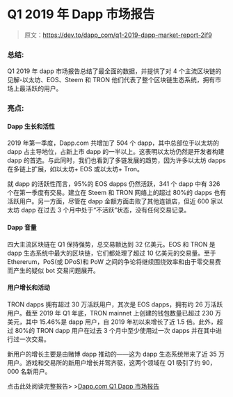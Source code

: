 # Q1 2019 年 Dapp 市场报告

> 原文：<https://dev.to/dapp_com/q1-2019-dapp-market-report-2if9>

### 总结:

Q1 2019 年 dapp 市场报告总结了最全面的数据，并提供了对 4 个主流区块链的见解-以太坊、EOS、Steem 和 TRON 他们代表了整个区块链生态系统，拥有市场上最活跃的用户。

### 亮点:

#### Dapp 生长和活性

2019 年第一季度，Dapp.com 共增加了 504 个 dapp，其中总部位于以太坊的 dapp 占主导地位，占新上市 dapp 的一半以上。这表明以太坊仍然是开发者构建 dapp 的首选。与此同时，我们也看到了多链发展的趋势，因为许多以太坊 dapps 在多链上扩展，如以太坊+ EOS 或以太坊+ Tron。

就 dapp 的活跃性而言，95%的 EOS dapps 仍然活跃，341 个 dapp 中有 326 个在第一季度有交易。建立在 Steem 和 TRON 网络上的超过 80%的 dapps 也有活跃用户。另一方面，尽管在 dapp 金额方面击败了其他连锁店，但近 600 家以太坊 dapp 在过去 3 个月中处于“不活跃”状态，没有任何交易记录。

#### Dapp 音量

四大主流区块链在 Q1 保持强势，总交易额达到 32 亿美元。EOS 和 TRON 是 dapp 生态系统中最大的区块链，它们都处理了超过 10 亿美元的交易量。至于 Ethererum，PoS(或 DPoS)和 PoW 之间的争论将继续围绕效率和由于零交易费而产生的疑似 bot 交易问题展开。

#### 用户增长和活动

TRON dapps 拥有超过 30 万活跃用户，其次是 EOS dapps，拥有约 26 万活跃用户。截至 2019 年 Q1 年底，TRON mainnet 上创建的钱包数量已超过 230 万美元，其中 15.46%是 dapp 用户，自 2019 年初以来增长了近 1.5 倍。此外，超过 80%的 TRON dapp 用户在过去 3 个月中至少使用过一次 dapps 并在其中进行过一次交易。

新用户的增长主要是由赌博 dapp 推动的——这为 dapp 生态系统带来了近 35 万用户。游戏和交易所的新用户增长并驾齐驱，这两个领域在 Q1 吸引了约 90，000 名新用户。

点击此处阅读完整报告> >[Dapp.com Q1 Dapp 市场报告](https://www.dapp.com/article/dapp-com-q1-2019-dapp-market-report)